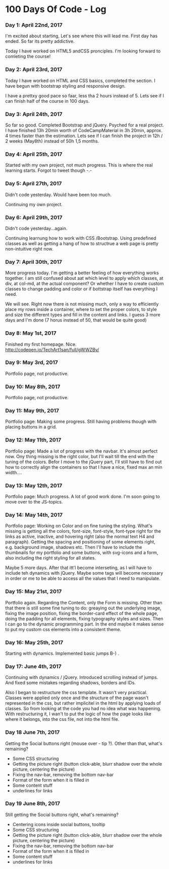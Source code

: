 # 100 Days Of Code - Log

### Day 1: April 22nd, 2017

I'm excited about starting, Let's see where this will lead me.
First day has ended. So far its pretty addictive.

Today I have worked on HTML5 andCSS pronciples. 
I'm looking forward to comleting the course!


### Day 2: April 23rd, 2017

Today I have worked on HTML and CSS basics, completed the section. I have begun with bootstrap styling and responsive design.

I have a prettxy good pace so faar, less tha 2 hours instead of 5. Lets see if I can finish half of the course in 100 days.


### Day 3: April 24th, 2017

So far so good. Completed Bootstrap and jQuery. Psyched for a real project. I have finished 13h 20min worth of CodeCampMaterial in 3h 20min, approx. 4 times faster than the estimation. Lets see if I can finish the project in 12h / 2 weeks (May8th) instead of 50h 1,5 months.

### Day 4: April 25th, 2017

Started with my own project, not much progress. This is where the real learning starts. Forgot to tweet though -.-

### Day 5: April 27th, 2017

Didn't code yesterday. Would have been too much.

Continuing my own project.

### Day 6: April 29th, 2017

Didn't code yesterday...again.

Continuing learnung how to work with CSS /Bootstrap. Using predefined classes as well as getting a hang of how to structrue a web page is pretty non-intuitive right now.

### Day 7: April 30th, 2017

More progress today. I'm getting a better feeling of how everything works together. I am still confused about aat which level to apply which classes, at div, at col-md, at the actual component? Or whether I have to create custom classes to change padding and color or if bottstrap itself has everything I need.

We will see. Right now there is not missing much, only a way to efficiently place my rows inside a container, where to set the proper colors, to style and size the different types and fill in the content and links. I guess 3 more days and I'm done (7 horus instead of 50, that would be quite good)

### Day 8: May 1st, 2017

Finished my first homepage. Nice. http://codepen.io/TechArt1san/full/gWWZBv/


### Day 9: May 3rd, 2017

Portfolio page, not productive.


### Day 10: May 8th, 2017

Portfolio page, not productive.


### Day 11: May 9th, 2017

Portfolio page: Making some progress. Still having problems though with placing buttons in a grid.


### Day 12: May 11th, 2017

Portfolio page: Made a lot of progress with the navbar. It's almost perfect now. Ony thing missing is the right color, but I'll wait till the end with the tuning of the colors. Befor I move to the jQuery part, I'll still have to find out how to correctly align the containers so that I have a nice, fixed max an min width....

### Day 13: May 12th, 2017

Portfolio page: Much progress. A lot of good work done. I'm soon going to move over to the JS-topics.

### Day 14: May 14th, 2017

Portfolio page: Working on Color and on fine tuning the styling. What's missing is getting all the colors, font-size, font-style, font-type right for the links as active, inactive, and hovering right (also the normal text H4 and paragraph). Getting the spacing and positioning of some elements right, e.g. background image, shadows etc. Then I'll have to include the thumbnails for my portfolio and some buttons, with svg-icons and a form, also including the right styling for all states.

Maybe 5 more days. After that itt'l become interseting, as I will have to include teh dynamics with jQuery. Maybe some tags will become necessary in order or me to be able to access all the values that I need to manipulate.


### Day 15: May 21st, 2017

Portfolio again. Regarding the Content, only the Form is missing. Other than that there is still some fine tuning to do: greaying out the underlying image, fixing the image position, fixing the border-card effect of the whole page, doing the padding for all elements, fixing typography styles and sizes. Then I can go to the dynamic programming part. In the end maybe it makes sense to put my custom css elements into a consistent theme.


### Day 16: May 25th, 2017

Starting with dynamics. Implemented basic jumps B-) .


### Day 17: June 4th, 2017

Continuing with dynamics / jQuery. Introduced scrolling instead of jumps. And fixed some  mistakes regarding shadows, borders and IDs.

Also I began to restructure the css template. It wasn't very practical. Classes were applied only once and the structure of the page wasn't represented in the css, but rather implicitel in the html by applying loads of classes. So from looking at the code you had no idea what was happening. With restructuring it, I wan't to put the logic of how the page looks like where it belongs, into the css file, not into the html file.

### Day 18 June 7th, 2017

Getting the Social buttons right (mouse over - tip ?). Other than that, what's remaining? 
 - Some CSS structuring
 - Getting the picture right (button click-able, blurr shadow over the whole picture, centering the picture)
 - Fixing the nav-bar, removing the bottom nav-bar
 - Format of the form when it is filled in
 - Some content stuff
 - underlines for links


### Day 19 June 8th, 2017

Still getting the Social buttons right, what's remaining? 
 - Centering icons inside social buttons, tooltip
 - Some CSS structuring
 - Getting the picture right (button click-able, blurr shadow over the whole picture, centering the picture)
 - Fixing the nav-bar, removing the bottom nav-bar
 - Format of the form when it is filled in
 - Some content stuff
 - underlines for links

